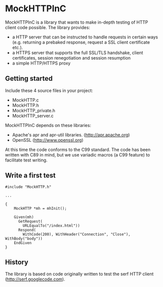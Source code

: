 MockHTTPInC
===========

MockHTTPInC is a library that wants to make in-depth testing of HTTP client code possible. The library provides:
- a HTTP server that can be instructed to handle requests in certain ways (e.g. returning a prebaked response, request a SSL client certificate etc.).
- a HTTPS server that supports the full SSL/TLS handshake, client certificates, session renegotiation and session resumption
- a simple HTTP/HTTPS proxy 

Getting started
---------------

Include these 4 source files in your project:
- MockHTTP.c
- MockHTTP.h
- MockHTTP_private.h
- MockHTTP_server.c

MockHTTPInC depends on these libraries:
- Apache's apr and apr-util libraries. (http://apr.apache.org)
- OpenSSL (http://www.openssl.org)

At this time the code conforms to the C99 standard. The code has been written with C89 in mind, but we use variadic macros (a C99 feature) to facilitate test writing.

Write a first test
------------------

    #include "MockHTTP.h"

    ...

    {
        MockHTTP *mh = mhInit();

        Given(mh)
          GetRequest(
            URLEqualTo("/index.html"))
          Respond(
            WithCode(200), WithHeader("Connection", "Close"), WithBody("body"))
        EndGiven
    }


History
-------

The library is based on code originally written to test the serf HTTP client (http://serf.googlecode.com). 
